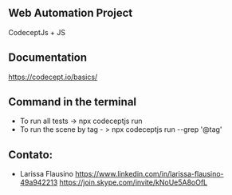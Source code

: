 ## Web Automation Project
CodeceptJs + JS

## Documentation
https://codecept.io/basics/

## Command in the terminal
- To run all tests -> npx codeceptjs run
- To run the scene by tag - > npx codeceptjs run --grep '@tag'

## Contato:
- Larissa Flausino
https://www.linkedin.com/in/larissa-flausino-49a942213
https://join.skype.com/invite/kNoUe5A8oOfL
